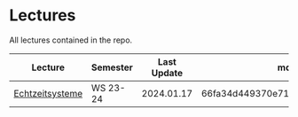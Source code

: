 # Lectures

All lectures contained in the repo.

| Lecture                                | Semester | Last Update | md5                              |
|----------------------------------------|----------|-------------|----------------------------------|
| [Echtzeitsysteme](Echtzeitsysteme.csv) | WS 23-24 | 2024.01.17  | 66fa34d449370e7120e9a3f64283a0fc |
